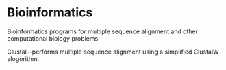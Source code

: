 Bioinformatics
==============
Bioinformatics programs for multiple sequence alignment and other computational biology problems

Clustal--performs multiple sequence alignment using a simplified ClustalW alogorithm.

